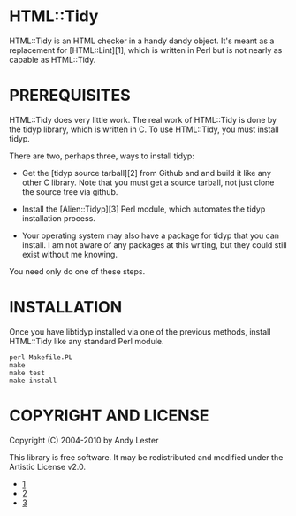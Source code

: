 HTML::Tidy
==========
HTML::Tidy is an HTML checker in a handy dandy object.  It's meant as
a replacement for [HTML::Lint][1], which is written in Perl but is not
nearly as capable as HTML::Tidy.


PREREQUISITES
=============
HTML::Tidy does very little work.  The real work of HTML::Tidy is
done by the tidyp library, which is written in C.  To use HTML::Tidy,
you must install tidyp.

There are two, perhaps three, ways to install tidyp:

* Get the [tidyp source tarball][2] from Github and and build it
like any other C library.  Note that you must get a source tarball,
not just clone the source tree via github.

* Install the [Alien::Tidyp][3] Perl module, which automates the
tidyp installation process.

* Your operating system may also have a package for tidyp that you
can install.  I am not aware of any packages at this writing, but
they could still exist without me knowing.

You need only do one of these steps.


INSTALLATION
============
Once you have libtidyp installed via one of the previous methods,
install HTML::Tidy like any standard Perl module.

    perl Makefile.PL
    make
    make test
    make install


COPYRIGHT AND LICENSE
=====================
Copyright (C) 2004-2010 by Andy Lester

This library is free software.  It may be redistributed and modified
under the Artistic License v2.0.

* [1](http://search.cpan.org/dist/HTML-Lint/)
* [2](http://github.com/petdance/tidyp/downloads)
* [3](http://search.cpan.org/dist/Alien-Tidyp/)
